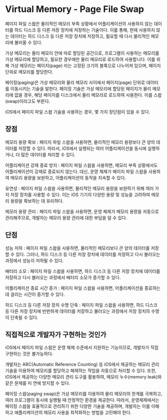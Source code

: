 # Virtual Memory - Page File Swap

 페이지 파일 스왑은 물리적인 메모리 부족 상황에서 어플리케이션의 사용하지 않는 데이터를 하드 디스크 등 다른 저장 장치에 저장하는 기술이다. 이를 통해, 현재 사용하지 않는 데이터는 하드 디스크 등 다른 저장 장치에 저장하고, 필요할 때 다시 물리적인 메모리에 불러올 수 있다.

가상 메모리는 물리 메모리 안에 따로 할당된 공간으로, 프로그램이 사용하는 메모리를 가상 메모리에 할당하고, 필요한 경우에만 물리 메모리로 로드하여 사용합니다. 이를 위해 가상 메모리는 페이지(page) 라는 고정된 크기의 블록으로 나누어져 있으며, 페이지 단위로 메모리를 할당한다.

페이징(paging)은 가상 메모리와 물리 메모리 사이에서 페이지(page) 단위로 데이터를 이동시키는 기술을 말한다. 페이징 기술은 가상 메모리에 할당된 페이지가 물리 메모리에 없을 경우, 해당 페이지를 디스크에서 물리 메모리로 로드하여 사용한다. 이를 스왑(swap)이라고도 부른다.


iOS에서 페이지 파일 스왑 기술을 사용하는 경우, 몇 가지 장단점이 있을 수 있다.

## 장점

메모리 용량 확보 : 페이지 파일 스왑을 사용하면, 물리적인 메모리 용량보다 큰 양의 데이터를 저장할 수 있다. 따라서, iOS에서 실행되는 여러 어플리케이션을 동시에 실행하거나, 더 많은 데이터를 처리할 수 있다.

어플리케이션 강제 종료 방지 : 페이지 파일 스왑을 사용하면, 메모리 부족 상황에서도 어플리케이션이 강제로 종료되지 않는다. 대신, 운영 체제가 페이지 파일 스왑을 사용하여 메모리 용량을 보완하고, 어플리케이션의 동작을 지속할 수 있다.

유연성 : 페이지 파일 스왑을 사용하면, 물리적인 메모리 용량을 보완하기 위해 여러 가지 저장 장치를 사용할 수 있다. 이는 iOS 기기의 다양한 용량 및 성능을 고려하여 메모리 용량을 확보하는 데 유리하다.

메모리 용량 관리 : 페이지 파일 스왑을 사용하면, 운영 체제가 메모리 용량을 자동으로 관리해주므로, 개발자는 메모리 용량 관리에 대한 부담을 덜 수 있다.

## 단점

성능 저하 : 페이지 파일 스왑을 사용하면, 물리적인 메모리보다 큰 양의 데이터를 저장할 수 있다. 그러나, 하드 디스크 등 다른 저장 장치에 데이터를 저장하고 다시 불러오는 과정에서 성능이 저하될 수 있다.

배터리 소모 : 페이지 파일 스왑을 사용하면, 하드 디스크 등 다른 저장 장치에 데이터를 저장하고 다시 불러오는 과정에서 배터리 소모가 증가할 수 있다.

어플리케이션 종료 시간 증가 : 페이지 파일 스왑을 사용하면, 어플리케이션을 종료하는 데 걸리는 시간이 증가할 수 있다.

하드 디스크 등 다른 저장 장치 수명 단축 : 페이지 파일 스왑을 사용하면, 하드 디스크 등 다른 저장 장치에 빈번하게 데이터를 저장하고 불러오는 과정에서 저장 장치의 수명이 단축될 수 있다.

## 직접적으로 개발자가 구현하는 것인가

iOS에서 페이지 파일 스왑은 운영 체제 수준에서 지원하는 기능이므로, 개발자가 직접 구현하는 것은 불가능하다. 

개발자는 ARC(Automatic Reference Counting) 등 iOS에서 제공하는 메모리 관리 기술을 이용하여 메모리를 할당하고 해제하는 작업을 자동으로 처리할 수 있다. 또한, iOS에서 제공하는 다양한 메모리 관리 도구를 활용하여, 메모리 누수(memory leak)와 같은 문제를 미 연에 방지할 수 있다.


페이징 스왑(paging swap)은 가상 메모리를 이용하여 물리 메모리의 한계를 극복하고, 여러 프로그램이 동시에 실행될 때 안정적인 환경을 제공한다. 따라서, 운영체제에서는 페이징 스왑을 효율적으로 관리하기 위한 다양한 기술을 제공하며, 개발자는 이를 이해하고 애플리케이션의 메모리 사용을 최적화하는 방법을 고민해야 한다.



